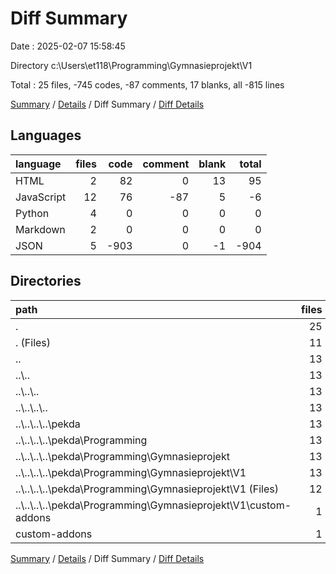 # Diff Summary

Date : 2025-02-07 15:58:45

Directory c:\\Users\\et118\\Programming\\Gymnasieprojekt\\V1

Total : 25 files,  -745 codes, -87 comments, 17 blanks, all -815 lines

[Summary](results.md) / [Details](details.md) / Diff Summary / [Diff Details](diff-details.md)

## Languages
| language | files | code | comment | blank | total |
| :--- | ---: | ---: | ---: | ---: | ---: |
| HTML | 2 | 82 | 0 | 13 | 95 |
| JavaScript | 12 | 76 | -87 | 5 | -6 |
| Python | 4 | 0 | 0 | 0 | 0 |
| Markdown | 2 | 0 | 0 | 0 | 0 |
| JSON | 5 | -903 | 0 | -1 | -904 |

## Directories
| path | files | code | comment | blank | total |
| :--- | ---: | ---: | ---: | ---: | ---: |
| . | 25 | -745 | -87 | 17 | -815 |
| . (Files) | 11 | 951 | 65 | 108 | 1,124 |
| .. | 13 | -2,490 | -235 | -756 | -3,481 |
| ..\\.. | 13 | -2,490 | -235 | -756 | -3,481 |
| ..\\..\\.. | 13 | -2,490 | -235 | -756 | -3,481 |
| ..\\..\\..\\.. | 13 | -2,490 | -235 | -756 | -3,481 |
| ..\\..\\..\\..\\pekda | 13 | -2,490 | -235 | -756 | -3,481 |
| ..\\..\\..\\..\\pekda\\Programming | 13 | -2,490 | -235 | -756 | -3,481 |
| ..\\..\\..\\..\\pekda\\Programming\\Gymnasieprojekt | 13 | -2,490 | -235 | -756 | -3,481 |
| ..\\..\\..\\..\\pekda\\Programming\\Gymnasieprojekt\\V1 | 13 | -2,490 | -235 | -756 | -3,481 |
| ..\\..\\..\\..\\pekda\\Programming\\Gymnasieprojekt\\V1 (Files) | 12 | -1,696 | -152 | -91 | -1,939 |
| ..\\..\\..\\..\\pekda\\Programming\\Gymnasieprojekt\\V1\\custom-addons | 1 | -794 | -83 | -665 | -1,542 |
| custom-addons | 1 | 794 | 83 | 665 | 1,542 |

[Summary](results.md) / [Details](details.md) / Diff Summary / [Diff Details](diff-details.md)